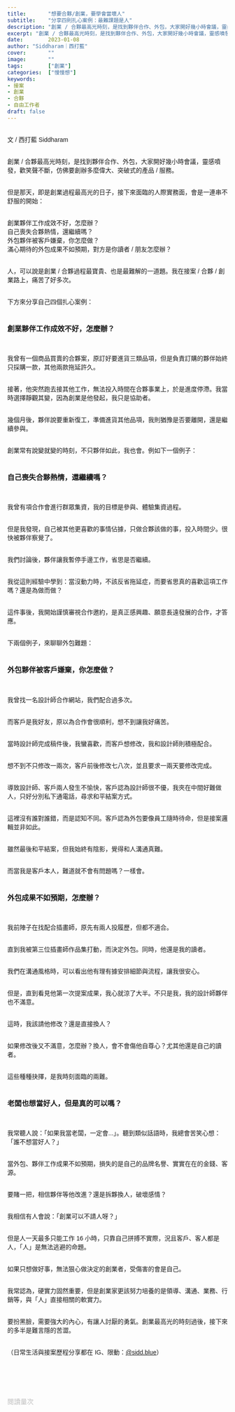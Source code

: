 ```yaml
---
title:       "想要合夥/創業，要學會當壞人"
subtitle:    "分享四則扎心案例：最難課題是人"
description: "創業 / 合夥最高光時刻，是找到夥伴合作、外包，大家開好幾小時會議，靈感噴發，歡笑聲不斷，仿佛要創辦多麼偉大、突破式的產品 / 服務..."
excerpt: "創業 / 合夥最高光時刻，是找到夥伴合作、外包，大家開好幾小時會議，靈感噴發，歡笑聲不斷，仿佛要創辦多麼偉大、突破式的產品 / 服務..."
date:        2023-01-08
author: "Siddharam｜西打藍"
cover:       ""
image:       ""
tags:        ["創業"]
categories:  ["慢慢想"]
keywords:
- 接案
- 創業
- 合夥
- 自由工作者
draft: false
---
```


<article style="font-family: 'Noto Sans TC', '微軟正黑體', sans-serif; font-weight: 300;">

<br>文 / 西打藍 Siddharam<br><br>

創業 / 合夥最高光時刻，是找到夥伴合作、外包，大家開好幾小時會議，靈感噴發，歡笑聲不斷，仿佛要創辦多麼偉大、突破式的產品 / 服務。<br><br>

但是那天，即是創業過程最高光的日子，接下來面臨的人際實務面，會是一連串不舒服的開始：<br><br>

創業夥伴工作成效不好，怎麼辦？<br>
自己喪失合夥熱情，還繼續嗎？<br>
外包夥伴被客戶嫌棄，你怎麼做？<br>
滿心期待的外包成果不如預期，對方是你讀者 / 朋友怎麼辦？<br><br>

人，可以說是創業 / 合夥過程最寶貴、也是最難解的一道題。我在接案 / 合夥 / 創業路上，痛苦了好多次。<br><br>

下方來分享自己四個扎心案例：<br><br>

<h3 class="article-h1-color">創業夥伴工作成效不好，怎麼辦？</h3><br>

我曾有一個商品買賣的合夥案，原訂好要進貨三類品項，但是負責訂購的夥伴始終只採購一款，其他兩款拖延許久。<br><br>

接著，他突然跑去接其他工作，無法投入時間在合夥事業上，於是進度停滯。我當時選擇靜觀其變，因為創業是他發起，我只是協助者。<br><br>

幾個月後，夥伴說要重新復工，準備進貨其他品項，我則猶豫是否要離開，還是繼續參與。<br><br>

創業常有說變就變的時刻，不只夥伴如此，我也會。例如下一個例子：<br><br>


<h3 class="article-h1-color">自己喪失合夥熱情，還繼續嗎？</h3><br>

我曾有項合作會進行群眾集資，我的目標是參與、體驗集資過程。<br><br>

但是我發現，自己被其他更喜歡的事情佔據，只做合夥該做的事，投入時間少。很快被夥伴察覺了。<br><br>

我們討論後，夥伴讓我暫停手邊工作，省思是否繼續。<br><br>

我從這則經驗中學到：當沒動力時，不該反省拖延症，而要省思真的喜歡這項工作嗎？還是為做而做？<br><br>

這件事後，我開始謹慎審視合作邀約，是真正感興趣、願意長遠發展的合作，才答應。<br><br>

下兩個例子，來聊聊外包難題：<br><br>


<h3 class="article-h1-color">外包夥伴被客戶嫌棄，你怎麼做？</h3><br>

我曾找一名設計師合作網站，我們配合過多次。<br><br>

而客戶是我好友，原以為合作會很順利，想不到讓我好痛苦。<br><br>

當時設計師完成稿件後，我蠻喜歡，而客戶想修改，我和設計師則積極配合。<br><br>

想不到不只修改一兩次，客戶前後修改七八次，並且要求一兩天要修改完成。<br><br>

導致設計師、客戶兩人發生不愉快，客戶認為設計師很不優，我夾在中間好難做人，只好分別私下通電話，尋求和平結案方式。<br><br>

這裡沒有誰對誰錯，而是認知不同。客戶認為外包要像員工隨時待命，但是接案邏輯並非如此。<br><br>

雖然最後和平結案，但我始終有陰影，覺得和人溝通真難。<br><br>

而當我是客戶本人，難道就不會有問題嗎？一樣會。<br><br>


<h3 class="article-h1-color">外包成果不如預期，怎麼辦？</h3><br>

我前陣子在找配合插畫師，原先有兩人投履歷，但都不適合。<br><br>

直到我被第三位插畫師作品集打動，而決定外包。同時，他還是我的讀者。<br><br>

我們在溝通風格時，可以看出他有理有據安排細節與流程，讓我很安心。<br><br>

但是，直到看見他第一次提案成果，我心就涼了大半。不只是我，我的設計師夥伴也不滿意。<br><br>

這時，我該請他修改？還是直接換人？<br><br>

如果修改後又不滿意，怎麼辦？換人，會不會傷他自尊心？尤其他還是自己的讀者。<br><br>

這些種種抉擇，是我時刻面臨的兩難。<br><br>

<h3 class="article-h1-color">老闆也想當好人，但是真的可以嗎？</h3><br>

我常聽人說：「如果我當老闆，一定會...」。聽到類似話語時，我總會苦笑心想：「誰不想當好人？」<br><br>

當外包、夥伴工作成果不如預期，損失的是自己的品牌名譽、實實在在的金錢、客源。<br><br>

要賭一把，相信夥伴等他改進？還是拆夥換人，破壞感情？<br><br>

我相信有人會說：「創業可以不請人呀？」<br><br>

但是人一天最多只能工作 16 小時，只靠自己拼搏不實際，況且客戶、客人都是人，「人」是無法逃避的命題。<br><br>

如果只想做好事，無法狠心做決定的創業者，受傷害的會是自己。<br><br>

我常認為，硬實力固然重要，但是創業家更該努力培養的是領導、溝通、業務、行銷等，與「人」直接相關的軟實力。<br><br>

要扮黑臉，需要強大的內心，有讓人討厭的勇氣。創業最高光的時刻過後，接下來的多半是難言隱的苦澀。<br><br>


（日常生活與接案歷程分享都在 IG、限動：<a href="https://www.instagram.com/sidd.blue/" target="_blank">@sidd.blue</a>）<br><br>


<!-- <h3 class="article-h1-color"></h3><br> -->





<br><br><br>

</article>

<div style="color: #bfbfbf; font-size: 15px;" id="busuanzi_container_page_pv">
  閱讀量<span id="busuanzi_value_page_pv"></span>次
</div>

<script src="../../js/post.js"></script>




